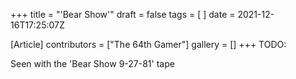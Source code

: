 +++
title = "'Bear Show'"
draft = false
tags = [ ]
date = 2021-12-16T17:25:07Z

[Article]
contributors = ["The 64th Gamer"]
gallery = []
+++
TODO:

Seen with the 'Bear Show 9-27-81' tape